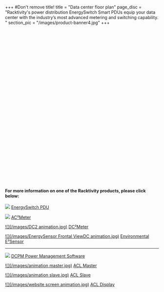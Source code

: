 +++
#Don't remove title!
title = "Data center floor plan"
page_disc = "Racktivity's power distribution EnergySwitch Smart PDUs equip your data center with the industry’s most advanced metering and switching capability.  "
section_pic = "/images/product-banner4.jpg"
+++


<object id="myFlashContent" height="500" width="950"><param name="movie" value="/flash/Racktivity-datacenter-animation_ACL.swf" />
</object>

#### For more information on one of the Racktivity products, please click below:

<!-- <div class="mainpic">
<a href ="/products/rack-power-management"><img src="/images/0U_HW_C13_controlpanel_animation.jpg"></a>
<a href ="/products/rack-power-management"><p>EnergySwitch PDU</p>
</div> -->

[![](/images/0U_HW_C13_controlpanel_animation.jpg)](/products/rack-power-management)
[EnergySwitch PDU](/products/rack-power-management)

[![](/images/dCanimation.jpg)](/products/infrastructure-power-management/ac-power-monitoring-ac2meter)
[AC²Meter](/products/infrastructure-power-management/ac-power-monitoring-ac2meter)

[![](/images/DC2 animation.jpg)](/products/infrastructure-power-management/dc-power-monitoring)
[DC²Meter](/products/infrastructure-power-management/dc-power-monitoring)

[![](/images/EnergySensor Frontal ViewDC animation.jpg)](/products/e2sensor/e2sensor)
[Environmental E²Sensor](/products/rack-power-management)

 ***********
<!-- <div class="mainpic">
<a href ="/products/power-management-software/dcpm"><img src="/images/softwarebox-gauge_animation.jpg" height="50" width="50"></a>
<a href ="/products/power-management-software/dcpm"><p>DCPM Power<br> Management Software</p>
</div> -->

[![](/images/softwarebox-gauge_animation.jpg)](/products/power-management-software/dcpm)
[DCPM Power Management Software](/products/power-management-software/dcpm)

[![](/images/animation master.jpg)](/products/infrastructure-power-management/acl-master)
[ACL Master](/products/infrastructure-power-management/acl-maste)

[![](/images/animation slave.jpg)](/products/infrastructure-power-management/acl-slave)
[ACL Slave](/products/infrastructure-power-management/acl-slave)

[![](/images/website screen animation.jpg)](/products/infrastructure-power-management/acld-display)
[ACL Display](/products/infrastructure-power-management/acld-display) 